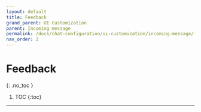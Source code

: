 ```yaml
---
layout: default
title: Feedback
grand_parent: UI Customization
parent: Incoming message 
permalink: /docs/chat-configuration/ui-customization/incoming-message/feedback/
nav_order: 2
---
```


# Feedback
{: .no_toc }

1. TOC
{:toc}

---
